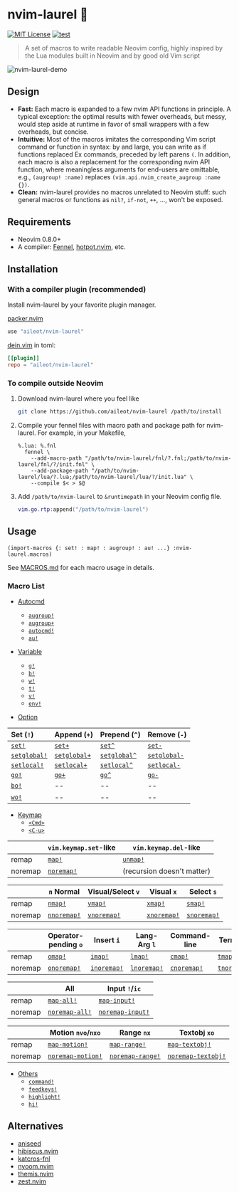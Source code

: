 # nvim-laurel 🌿

[![MIT License](https://img.shields.io/badge/license-MIT-blue.svg)](LICENSE)
[![test](https://github.com/aileot/nvim-laurel/actions/workflows/test.yml/badge.svg)](https://github.com/aileot/nvim-laurel/actions/workflows/test.yml)

> A set of macros to write readable Neovim config, highly inspired by the Lua
> modules built in Neovim and by good old Vim script

![nvim-laurel-demo](https://user-images.githubusercontent.com/46470475/200104542-629da3b9-41de-435c-b665-b609199a5fd4.png)

## Design

- **Fast:** Each macro is expanded to a few nvim API functions in principle. A
  typical exception: the optimal results with fewer overheads, but messy, would
  step aside at runtime in favor of small wrappers with a few overheads, but
  concise.
- **Intuitive:** Most of the macros imitates the corresponding Vim script
  command or function in syntax: by and large, you can write as if functions
  replaced Ex commands, preceded by left parens `(`. In addition, each macro is
  also a replacement for the corresponding nvim API function, where meaningless
  arguments for end-users are omittable, e.g., `(augroup! :name)` replaces
  `(vim.api.nvim_create_augroup :name {})`.
- **Clean:** nvim-laurel provides no macros unrelated to Neovim stuff: such
  general macros or functions as `nil?`, `if-not`, `++`, ..., won't be exposed.

## Requirements

- Neovim 0.8.0+
- A compiler: [Fennel][Fennel], [hotpot.nvim][hotpot.nvim], etc.

## Installation

### With a compiler plugin (recommended)

Install nvim-laurel by your favorite plugin manager.

[packer.nvim](https://github.com/wbthomason/packer.nvim)

```lua
use "aileot/nvim-laurel"
```

[dein.vim](https://github.com/Shougo/dein.vim) in toml:

```toml
[[plugin]]
repo = "aileot/nvim-laurel"
```

### To compile outside Neovim

1. Download nvim-laurel where you feel like

   ```sh
   git clone https://github.com/aileot/nvim-laurel /path/to/install
   ```

2. Compile your fennel files with macro path and package path for nvim-laurel.
   For example, in your Makefile,

   ```make
   %.lua: %.fnl
     fennel \
       --add-macro-path "/path/to/nvim-laurel/fnl/?.fnl;/path/to/nvim-laurel/fnl/?/init.fnl" \
       --add-package-path "/path/to/nvim-laurel/lua/?.lua;/path/to/nvim-laurel/lua/?/init.lua" \
       --compile $< > $@
   ```

3. Add `/path/to/nvim-laurel` to `&runtimepath` in your Neovim config file.

   ```lua
   vim.go.rtp:append("/path/to/nvim-laurel")
   ```

## Usage

```fennel
(import-macros {: set! : map! : augroup! : au! ...} :nvim-laurel.macros)
```

See [MACROS.md](./doc/MACROS.md) for each macro usage in details.

### Macro List

- [Autocmd](./doc/MACROS.md#Autocmd)
  - [`augroup!`](./doc/MACROS.md#augroup)
  - [`augroup+`](./doc/MACROS.md#augroup-1)
  - [`autocmd!`](./doc/MACROS.md#autocmd)
  - [`au!`](./doc/MACROS.md#au)

- [Variable](./doc/MACROS.md#Variable)
  - [`g!`](./doc/MACROS.md#g)
  - [`b!`](./doc/MACROS.md#b)
  - [`w!`](./doc/MACROS.md#w)
  - [`t!`](./doc/MACROS.md#t)
  - [`v!`](./doc/MACROS.md#v)
  - [`env!`](./doc/MACROS.md#env)

- [Option](./doc/MACROS.md#Option)

| Set (`!`)                 | Append (`+`)              | Prepend (`^`)             | Remove (`-`)              |
| :------------------------ | :------------------------ | :------------------------ | :------------------------ |
| [`set!`][set]             | [`set+`][set]             | [`set^`][set]             | [`set-`][set]             |
| [`setglobal!`][setglobal] | [`setglobal+`][setglobal] | [`setglobal^`][setglobal] | [`setglobal-`][setglobal] |
| [`setlocal!`][setlocal]   | [`setlocal+`][setlocal]   | [`setlocal^`][setlocal]   | [`setlocal-`][setlocal]   |
| [`go!`][go]               | [`go+`][go]               | [`go^`][go]               | [`go-`][go]               |
| [`bo!`][bo]               | --                        | --                        | --                        |
| [`wo!`][wo]               | --                        | --                        | --                        |

- [Keymap](./doc/MACROS.md#Keymap)
  - [`<Cmd>`](./doc/MACROS.md#Cmd)
  - [`<C-u>`](./doc/MACROS.md#C-u)

|         | `vim.keymap.set`-like                 | `vim.keymap.del`-like             |
| ------- | ------------------------------------- | --------------------------------- |
| remap   | [`map!`](./doc/MACROS.md#map)         | [`unmap!`](./doc/MACROS.md#unmap) |
| noremap | [`noremap!`](./doc/MACROS.md#noremap) | (recursion doesn't matter)        |

|         | `n` Normal                              | Visual/Select `v`                       | Visual `x`                              | Select `s`                              |
| ------- | --------------------------------------- | --------------------------------------- | --------------------------------------- | --------------------------------------- |
| remap   | [`nmap!`](./doc/MACROS.md#nmap)         | [`vmap!`](./doc/MACROS.md#vmap)         | [`xmap!`](./doc/MACROS.md#xmap)         | [`smap!`](./doc/MACROS.md#smap)         |
| noremap | [`nnoremap!`](./doc/MACROS.md#nnoremap) | [`vnoremap!`](./doc/MACROS.md#vnoremap) | [`xnoremap!`](./doc/MACROS.md#xnoremap) | [`snoremap!`](./doc/MACROS.md#snoremap) |

|         | Operator-pending `o`                    | Insert `i`                              | Lang-Arg `l`                            | Command-line                            | Terminal                                |
| ------- | --------------------------------------- | --------------------------------------- | --------------------------------------- | --------------------------------------- | --------------------------------------- |
| remap   | [`omap!`](./doc/MACROS.md#omap)         | [`imap!`](./doc/MACROS.md#imap)         | [`lmap!`](./doc/MACROS.md#lmap)         | [`cmap!`](./doc/MACROS.md#cmap)         | [`tmap!`](./doc/MACROS.md#tmap)         |
| noremap | [`onoremap!`](./doc/MACROS.md#onoremap) | [`inoremap!`](./doc/MACROS.md#inoremap) | [`lnoremap!`](./doc/MACROS.md#lnoremap) | [`cnoremap!`](./doc/MACROS.md#cnoremap) | [`tnoremap!`](./doc/MACROS.md#tnoremap) |

|         | All                                           | Input `!`/`ic`                                    |
| ------- | --------------------------------------------- | ------------------------------------------------- |
| remap   | [`map-all!`](./doc/MACROS.md#map-all)         | [`map-input!`](./doc/MACROS.md#map-input)         |
| noremap | [`noremap-all!`](./doc/MACROS.md#noremap-all) | [`noremap-input!`](./doc/MACROS.md#noremap-input) |

|         | Motion `nvo`/`nxo`                                  | Range `nx`                                        | Textobj `xo`                                          |
| ------- | --------------------------------------------------- | ------------------------------------------------- | ----------------------------------------------------- |
| remap   | [`map-motion!`](./doc/MACROS.md#map-motion)         | [`map-range!`](./doc/MACROS.md#map-range)         | [`map-textobj!`](./doc/MACROS.md#map-textobj)         |
| noremap | [`noremap-motion!`](./doc/MACROS.md#noremap-motion) | [`noremap-range!`](./doc/MACROS.md#noremap-range) | [`noremap-textobj!`](./doc/MACROS.md#noremap-textobj) |

- [Others](./doc/MACROS.md#Others)
  - [`command!`](./doc/MACROS.md#command)
  - [`feedkeys!`](./doc/MACROS.md#feedkeys)
  - [`highlight!`](./doc/MACROS.md#highlight)
  - [`hi!`](./doc/MACROS.md#hi)

## Alternatives

- [aniseed](https://github.com/Olical/aniseed)
- [hibiscus.nvim](https://github.com/udayvir-singh/hibiscus.nvim)
- [katcros-fnl](https://github.com/katawful/katcros-fnl)
- [nyoom.nvim](https://github.com/shaunsingh/nyoom.nvim)
- [themis.nvim](https://github.com/datwaft/themis.nvim)
- [zest.nvim](https://github.com/tsbohc/zest.nvim)

[Fennel]: https://github.com/bakpakin/Fennel
[hotpot.nvim]: https://github.com/rktjmp/hotpot.nvim
[set]: ./doc/MACROS.md#setsetsetset-
[setglobal]: ./doc/MACROS.md#setglobalsetglobalsetglobalsetglobal-
[setlocal]: ./doc/MACROS.md#setlocalsetlocalsetlocalsetlocal-
[go]: ./doc/MACROS.md#gogogogo-
[wo]: ./doc/MACROS.md#wo
[bo]: ./doc/MACROS.md#bo
